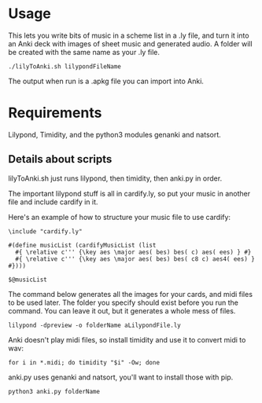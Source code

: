# Usage
This lets you write bits of music in a scheme list in a .ly file, and turn it into an Anki deck with images of sheet music and generated audio. A folder will be created with the same name as your .ly file.

```
./lilyToAnki.sh lilypondFileName
```

The output when run is a .apkg file you can import into Anki.

# Requirements
Lilypond, Timidity, and the python3 modules genanki and natsort.

## Details about scripts

lilyToAnki.sh just runs lilypond, then timidity, then anki.py in order.

The important lilypond stuff is all in cardify.ly, so put your music in another file and include cardify in it.

Here's an example of how to structure your music file to use cardify:
```
\include "cardify.ly"

#(define musicList (cardifyMusicList (list 
  #{ \relative c''' {\key aes \major aes( bes) bes( c) aes( ees) } #}
  #{ \relative c''' {\key aes \major aes( bes) bes( c8 c) aes4( ees) } #})))

$@musicList
```

The command below generates all the images for your cards, and midi files to be used later. The folder you specify should exist before you run the command. You can leave it out, but it generates a whole mess of files.

```
lilypond -dpreview -o folderName aLilypondFile.ly
```

Anki doesn't play midi files, so install timidity and use it to convert midi to wav:

```
for i in *.midi; do timidity "$i" -Ow; done
```

anki.py uses genanki and natsort, you'll want to install those with pip.

```
python3 anki.py folderName
```